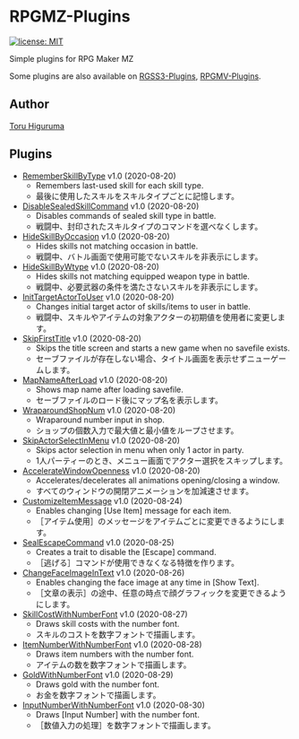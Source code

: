 # RPGMZ-Plugins
[![license: MIT](https://img.shields.io/badge/license-MIT-blue.svg)](/LICENSE)

Simple plugins for RPG Maker MZ

Some plugins are also available on [RGSS3-Plugins](https://git.io/tic), [RPGMV-Plugins](https://git.io/tmv).

## Author
[Toru Higuruma](https://github.com/neofuji)

## Plugins
- [RememberSkillByType](/RememberSkillByType.js) v1.0 (2020-08-20)
  - Remembers last-used skill for each skill type.
  - 最後に使用したスキルをスキルタイプごとに記憶します。
- [DisableSealedSkillCommand](/DisableSealedSkillCommand.js) v1.0 (2020-08-20)
  - Disables commands of sealed skill type in battle.
  - 戦闘中、封印されたスキルタイプのコマンドを選べなくします。
- [HideSkillByOccasion](/HideSkillByOccasion.js) v1.0 (2020-08-20)
  - Hides skills not matching occasion in battle.
  - 戦闘中、バトル画面で使用可能でないスキルを非表示にします。
- [HideSkillByWtype](/HideSkillByWtype.js) v1.0 (2020-08-20)
  - Hides skills not matching equipped weapon type in battle.
  - 戦闘中、必要武器の条件を満たさないスキルを非表示にします。
- [InitTargetActorToUser](/InitTargetActorToUser.js) v1.0 (2020-08-20)
  - Changes initial target actor of skills/items to user in battle.
  - 戦闘中、スキルやアイテムの対象アクターの初期値を使用者に変更します。
- [SkipFirstTitle](/SkipFirstTitle.js) v1.0 (2020-08-20)
  - Skips the title screen and starts a new game when no savefile exists.
  - セーブファイルが存在しない場合、タイトル画面を表示せずニューゲームします。
- [MapNameAfterLoad](/MapNameAfterLoad.js) v1.0 (2020-08-20)
  - Shows map name after loading savefile.
  - セーブファイルのロード後にマップ名を表示します。
- [WraparoundShopNum](/WraparoundShopNum.js) v1.0 (2020-08-20)
  - Wraparound number input in shop.
  - ショップの個数入力で最大値と最小値をループさせます。
- [SkipActorSelectInMenu](/SkipActorSelectInMenu.js) v1.0 (2020-08-20)
  - Skips actor selection in menu when only 1 actor in party.
  - 1人パーティーのとき、メニュー画面でアクター選択をスキップします。
- [AccelerateWindowOpenness](/AccelerateWindowOpenness.js) v1.0 (2020-08-20)
  - Accelerates/decelerates all animations opening/closing a window.
  - すべてのウィンドウの開閉アニメーションを加減速させます。
- [CustomizeItemMessage](/CustomizeItemMessage.js) v1.0 (2020-08-24)
  - Enables changing [Use Item] message for each item.
  - ［アイテム使用］のメッセージをアイテムごとに変更できるようにします。
- [SealEscapeCommand](/SealEscapeCommand.js) v1.0 (2020-08-25)
  - Creates a trait to disable the [Escape] command.
  - ［逃げる］コマンドが使用できなくなる特徴を作ります。
- [ChangeFaceImageInText](/ChangeFaceImageInText.js) v1.0 (2020-08-26)
  - Enables changing the face image at any time in [Show Text].
  - ［文章の表示］の途中、任意の時点で顔グラフィックを変更できるようにします。
- [SkillCostWithNumberFont](/SkillCostWithNumberFont.js) v1.0 (2020-08-27)
  - Draws skill costs with the number font.
  - スキルのコストを数字フォントで描画します。
- [ItemNumberWithNumberFont](/ItemNumberWithNumberFont.js) v1.0 (2020-08-28)
  - Draws item numbers with the number font.
  - アイテムの数を数字フォントで描画します。
- [GoldWithNumberFont](/GoldWithNumberFont.js) v1.0 (2020-08-29)
  - Draws gold with the number font.
  - お金を数字フォントで描画します。
- [InputNumberWithNumberFont](/InputNumberWithNumberFont.js) v1.0 (2020-08-30)
  - Draws [Input Number] with the number font.
  - ［数値入力の処理］を数字フォントで描画します。

